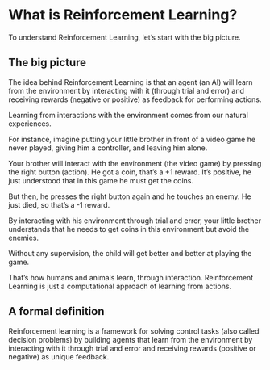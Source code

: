 # What is Reinforcement Learning?

To understand Reinforcement Learning, let’s start with the big picture.

## The big picture

The idea behind Reinforcement Learning is that an agent (an AI) will learn from the environment by interacting with it (through trial and error) and receiving rewards (negative or positive) as feedback for performing actions.

Learning from interactions with the environment comes from our natural experiences.

For instance, imagine putting your little brother in front of a video game he never played, giving him a controller, and leaving him alone.

Your brother will interact with the environment (the video game) by pressing the right button (action). He got a coin, that’s a +1 reward. It’s positive, he just understood that in this game he must get the coins.

But then, he presses the right button again and he touches an enemy. He just died, so that’s a -1 reward.

By interacting with his environment through trial and error, your little brother understands that he needs to get coins in this environment but avoid the enemies.

Without any supervision, the child will get better and better at playing the game.

That’s how humans and animals learn, through interaction. Reinforcement Learning is just a computational approach of learning from actions.

## A formal definition

Reinforcement learning is a framework for solving control tasks (also called decision problems) by building agents that learn from the environment by interacting with it through trial and error and receiving rewards (positive or negative) as unique feedback.
